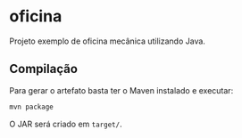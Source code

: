 # oficina

Projeto exemplo de oficina mecânica utilizando Java.

## Compilação

Para gerar o artefato basta ter o Maven instalado e executar:

```sh
mvn package
```

O JAR será criado em `target/`.
